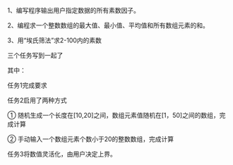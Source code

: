 1、编写程序输出用户指定数据的所有素数因子。

2、编程求一个整数数组的最大值、最小值、平均值和所有数组元素的和。

3、用“埃氏筛法”求2-100内的素数


三个任务写到一起了


其中：

任务1完成要求

任务2启用了两种方式

① 随机生成一个长度在[10,20]之间，数组元素值随机在[1，50]之间的数组，完成计算

② 手动输入一个数组元素个数小于20的整数数组，完成计算

任务3将数值灵活化，由用户决定上界。
